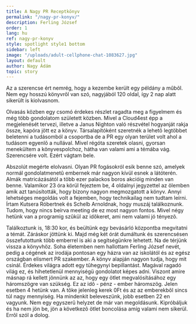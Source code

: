 ```yaml
---
title: A Nagy PR Receptkönyv
permalink: "/nagy-pr-konyv/"
description: Ferling József
order: 1
lang: hu
ref: nagy-pr-konyv
style: spotlight style1 bottom
sidebar: left
image: "/uploads/adult-cellphone-chat-1083627.jpg"
layout: default
author: Nagy Ádám
topic: story
---
```


Az a szerencse ért nemrég, hogy a kezembe került egy példány a mûbõl. Nem egy hosszú könyvrõl van szó, nagyjából 120 oldal, így 2 nap alatt sikerült is kiolvasnom.

Olvasás közben egy csomó érdekes részlet ragadta meg a figyelmem és még több gondolatom született közben. Mivel a Cloud4est épp a megjelenését tervezi, illetve a Janus Nighton
való részvétel hogyanját rakja össze, kapóra jött ez a könyv. Társalapítóként szeretnék a lehetõ legtöbbet beletenni a tudásomból a csoportba de a PR egy olyan terület volt ahol a tudásom
egyenlõ a nullával. Mivel régóta szeretek olasni, gyorsan menekültem a könyvespolchoz, hátha van valami ami a témába vág. Szerencsére volt. Ezért vágtam bele.


Abszolút megérte elolvasni. Olyan PR fogásokról esik benne szó, amelyek normál gondolatmenetû embernek már nagyon kívül esnek a látóterén. Almák matricázásától a több ezer palackos boros akcióig
minden van benne. Valamikor 23 óra körül fejeztem be, 4 oldalnyi jegyzettel az ölemben amik azt tanúsították, hogy bizony nagyon megmozgatott a könyv. Annyi lehetséges megoldás volt a fejemben,
hogy technikailag nem tudtam leírni. Írtam Kutsera Róbertnek és Schelb Arnoldnak, hogy muszáj találkoznunk. Tudom, hogy nincs beírva meeting de ez most nagyon fontos. Mivel négy hetünk van a programig szûkül
az idõkeret, ami nem valami jó tényezõ.


Találkoztunk is, 18:30 kor, és beültünk egy bevásárló központba megvitatni a témát. Záráskor jöttünk ki. Majd még két órát dumáltunk és szerencsésen összefutottunk több emberrel is aki a segítségünkre lehetett.
Na de térjünk vissza a könyvhöz. Soha életemben nem hallottam Ferling József nevét, pedig a cégének az irodája pontosan egy házra van az iskolától és az egész országban elismert PR szakember. A könyv alapján
nagyon tudja, hogy  mit csinál.
Érdekes világra adott egy tûhegynyi bepillantást. Magával ragadó világ ez, és hihetetlenül mennyiségü gondolatot képes adni.
Viszont amire másnap rá kellett jönnünk az az, hogy egy ötlet megvalósításához egy háromszögre van szükség. Ez az idõ - pénz - ember háromszög. Jelen esetben 4 hetünk van. A tõke jelenleg kerek 0Ft és az
az emberekbõl sincs túl nagy mennyiség. Ha mindenkit beleveszünk, jobb esetben 22 en vagyunk. Nem egy egyszerû helyzet de már van megoldásunk. Kipróbáljuk és ha nem jön be, jön a következõ ötlet boncolása amíg
valami nem sikerül. Errõl szól a dolog.
